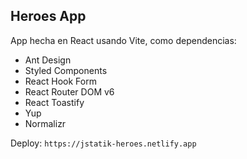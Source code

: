 ## Heroes App

App hecha en React usando Vite, como dependencias:

- Ant Design
- Styled Components
- React Hook Form
- React Router DOM v6
- React Toastify
- Yup
- Normalizr

Deploy: `https://jstatik-heroes.netlify.app`
